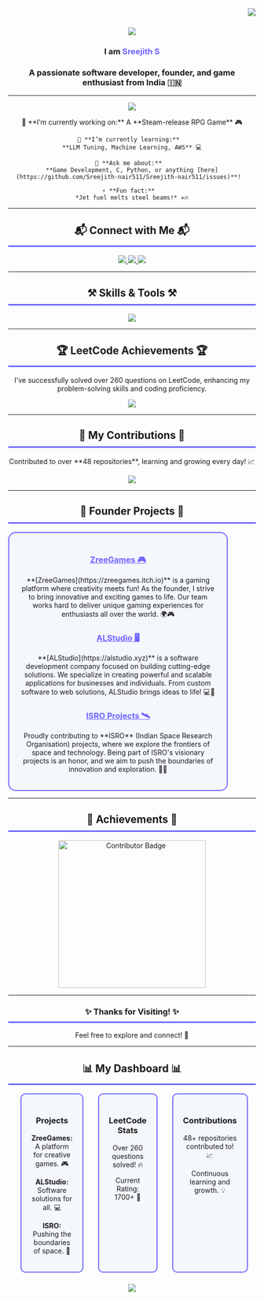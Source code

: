 <img align="right" src="https://visitor-badge.laobi.icu/badge?page_id=Sreejith-nair511.Sreejith-nair511&count=600" />

<h1 align="center">
    <img src="https://readme-typing-svg.herokuapp.com/?font=Righteous&size=35&center=true&vCenter=true&width=500&height=70&duration=4000&lines=Hi+There!+👋;Welcome+to+My+Profile!+🚀;" />
</h1>

<h3 align="center">I am <span style="color:#6c63ff;">Sreejith S</span></h3>
<h3 align="center">A passionate software developer, founder, and game enthusiast from India 🇮🇳</h3>

---

<div align="center">
  <p align="center">
    <img src="https://readme-typing-svg.herokuapp.com/?lines=Founder+of+ZreeGames+and+ALStudio;Working+on+ISRO+projects+🚀" />
  </p>
  <p>
    🔭 **I’m currently working on:**  
    A **Steam-release RPG Game** 🎮

    🌱 **I’m currently learning:**  
    **LLM Tuning, Machine Learning, AWS** 💻

    💬 **Ask me about:**  
    **Game Development, C, Python, or anything [here](https://github.com/Sreejith-nair511/Sreejith-nair511/issues)**!  

    ⚡ **Fun fact:**  
    *Jet fuel melts steel beams!* ✈️🔥
  </p>
</div>

---

<h2 align="center" style="border-bottom: 3px solid #6c63ff; padding-bottom: 10px;">📬 Connect with Me 📬</h2>

<div align="center"> 
  <a href="mailto:sreejith0511@gmail.com">
    <img src="https://img.shields.io/badge/Gmail-EA4335?style=for-the-badge&logo=gmail&logoColor=white" />
  </a>
  <a href="https://linkedin.com/in/sreejith-s-b232092a9" target="_blank">
    <img src="https://img.shields.io/badge/LinkedIn-0077B5?style=for-the-badge&logo=linkedin&logoColor=white" />
  </a>
  <a href="https://zreegames.itch.io" target="_blank">
    <img src="https://img.shields.io/badge/Portfolio-000000?style=for-the-badge&logo=githubpages&logoColor=white" />
  </a>
</div>

---

<h2 align="center" style="border-bottom: 3px solid #6c63ff; padding-bottom: 10px;">⚒️ Skills & Tools ⚒️</h2>
<div align="center">
  <img src="https://skillicons.dev/icons?i=html,css,javascript,nodejs,python,java,c,mysql,mongodb,flask,r,git,github,vscode" />
</div>

---

<h2 align="center" style="border-bottom: 3px solid #6c63ff; padding-bottom: 10px;">🏆 LeetCode Achievements 🏆</h2>
<div align="center">
  <p>I've successfully solved over 260 questions on LeetCode, enhancing my problem-solving skills and coding proficiency.</p>
  <a href="https://leetcode.com/shreejit" target="_blank">
    <img src="https://img.shields.io/badge/LeetCode-260_solved_questions-FFA116?style=for-the-badge&logo=leetcode&logoColor=white" />
  </a>
</div>

---

<h2 align="center" style="border-bottom: 3px solid #6c63ff; padding-bottom: 10px;">🐍 My Contributions 🐍</h2>
<div align="center">
  <p>Contributed to over **48 repositories**, learning and growing every day! 📈</p>
  <img src="https://img.shields.io/badge/Contributions-48_repositories-4C1D32?style=for-the-badge&logo=github&logoColor=white" />
</div>

---

<h2 align="center" style="border-bottom: 3px solid #6c63ff; padding-bottom: 10px;">🚀 Founder Projects 🚀</h2>

<div align="center" style="border: 2px solid #6c63ff; padding: 20px; border-radius: 15px; background-color: #f4f7fb; width: 80%;">

  <h3 style="color: #6c63ff; text-decoration: underline;">ZreeGames 🎮</h3>
  <p>
    **[ZreeGames](https://zreegames.itch.io)** is a gaming platform where creativity meets fun! As the founder, I strive to bring innovative and exciting games to life.  
    Our team works hard to deliver unique gaming experiences for enthusiasts all over the world. 🌍🎮
  </p>

  <h3 style="color: #6c63ff; text-decoration: underline;">ALStudio 🖥️</h3>
  <p>
    **[ALStudio](https://alstudio.xyz)** is a software development company focused on building cutting-edge solutions. We specialize in creating powerful and scalable applications for businesses and individuals.  
    From custom software to web solutions, ALStudio brings ideas to life! 💻🚀
  </p>

  <h3 style="color: #6c63ff; text-decoration: underline;">ISRO Projects 🛰️</h3>
  <p>
    Proudly contributing to **ISRO** (Indian Space Research Organisation) projects, where we explore the frontiers of space and technology.  
    Being part of ISRO's visionary projects is an honor, and we aim to push the boundaries of innovation and exploration. 🚀🌌
  </p>
</div>

---

<h2 align="center" style="border-bottom: 3px solid #6c63ff; padding-bottom: 10px;">🏅 Achievements 🏅</h2>
<div align="center">
  <img src="https://github.com/user-attachments/assets/cb784577-9467-4f67-8533-8d0345ac1f00" alt="Contributor Badge" width="300" />
</div>

---

<h3 align="center" style="border-bottom: 3px solid #6c63ff; padding-bottom: 10px;">✨ Thanks for Visiting! ✨</h3>
<p align="center">Feel free to explore and connect! 🚀</p>

---

<!-- Dashboard Section Below -->

<h2 align="center" style="border-bottom: 3px solid #6c63ff; padding-bottom: 10px;">📊 My Dashboard 📊</h2>

<div align="center" style="display: grid; grid-template-columns: repeat(3, 1fr); gap: 30px; width: 90%; margin: auto;">
  <div style="border: 2px solid #6c63ff; padding: 20px; border-radius: 10px; background-color: #f4f7fb; text-align: center;">
    <h3>Projects</h3>
    <p><strong>ZreeGames:</strong> A platform for creative games. 🎮</p>
    <p><strong>ALStudio:</strong> Software solutions for all. 💻</p>
    <p><strong>ISRO:</strong> Pushing the boundaries of space. 🚀</p>
  </div>
  
  <div style="border: 2px solid #6c63ff; padding: 20px; border-radius: 10px; background-color: #f4f7fb; text-align: center;">
    <h3>LeetCode Stats</h3>
    <p>Over 260 questions solved! 🔥</p>
    <p>Current Rating: 1700+ 🎯</p>
  </div>

  <div style="border: 2px solid #6c63ff; padding: 20px; border-radius: 10px; background-color: #f4f7fb; text-align: center;">
    <h3>Contributions</h3>
    <p>48+ repositories contributed to! 📈</p>
    <p>Continuous learning and growth. 💡</p>
  </div>
</div>

<h3 align="center">
  <img src="https://raw.githubusercontent.com/Sreejith-nair511/Sreejith-nair511/output/github-contribution-grid-snake.svg" />
</h3>

